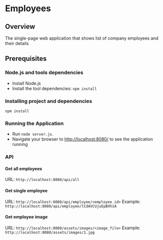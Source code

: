 # Employees

## Overview

The single-page web application that shows list of company employees and their details


## Prerequisites

### Node.js and tools dependencies

- Install Node.js
- Install the tool dependencies: `npm install`


### Installing project and dependencies

```
npm install
```

### Running the Application

- Run `node server.js`.
- Navigate your browser to [http://localhost:8080/](http://localhost:8000/) to see the application running

### API

#### Get all employees
URL: ```http://localhost:8080/api/all```

#### Get single employee
URL: ```http://localhost:8080/api/employee/<employee_id>```
Example: ```http://localhost:8080/api/employee/lCdAVCUjuEpBXhsA```

#### Get employee image
URL: ```http://localhost:8080/assets/images/<image_file>```
Example: ```http://localhost:8080/assets/images/1.jpg```

